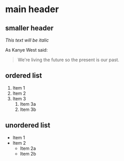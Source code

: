 # main header

## smaller header

*This text will be italic*

As Kanye West said:

> We're living the future so
> the present is our past.

## ordered list

1. Item 1
1. Item 2
1. Item 3
   1. Item 3a
   1. Item 3b
   
## unordered list

* Item 1
* Item 2
  * Item 2a
  * Item 2b
   
   
